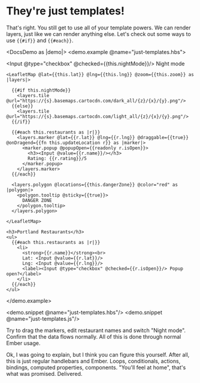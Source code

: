 # They're just templates!

That's right. You still get to use all of your template powers. We can render
layers, just like we can render anything else. Let's check out some ways to use
`{{#if}}` and `{{#each}}`.

<DocsDemo as |demo|>
  <demo.example @name="just-templates.hbs">
    <p><label><Input @type="checkbox" @checked={{this.nightMode}}/> Night mode</label></p>

    <LeafletMap @lat={{this.lat}} @lng={{this.lng}} @zoom={{this.zoom}} as |layers|>

      {{#if this.nightMode}}
        <layers.tile @url="https://{s}.basemaps.cartocdn.com/dark_all/{z}/{x}/{y}.png"/>
      {{else}}
        <layers.tile @url="https://{s}.basemaps.cartocdn.com/light_all/{z}/{x}/{y}.png"/>
      {{/if}}

      {{#each this.restaurants as |r|}}
        <layers.marker @lat={{r.lat}} @lng={{r.lng}} @draggable={{true}} @onDragend={{fn this.updateLocation r}} as |marker|>
          <marker.popup @popupOpen={{readonly r.isOpen}}>
            <h3><Input @value={{r.name}}/></h3>
            Rating: {{r.rating}}/5
          </marker.popup>
        </layers.marker>
      {{/each}}

      <layers.polygon @locations={{this.dangerZone}} @color="red" as |polygon|>
        <polygon.tooltip @sticky={{true}}>
          DANGER ZONE
        </polygon.tooltip>
      </layers.polygon>

    </LeafletMap>

    <h3>Portland Restaurants</h3>
    <ul>
      {{#each this.restaurants as |r|}}
        <li>
          <strong>{{r.name}}</strong><br>
          Lat: <Input @value={{r.lat}}/>
          Lng: <Input @value={{r.lng}}/>
          <label><Input @type="checkbox" @checked={{r.isOpen}}/> Popup open?</label>
        </li>
      {{/each}}
    </ul>
  </demo.example>

  <demo.snippet @name="just-templates.hbs"/>
  <demo.snippet @name="just-templates.js"/>
</DocsDemo>


Try to drag the markers, edit restaurant names and switch "Night mode". Confirm
that the data flows normally. All of this is done through normal Ember usage.

Ok, I was going to explain, but I think you can figure this yourself. After all,
this is just regular handlebars and Ember. Loops, conditionals, actions,
bindings, computed properties, components. "You'll feel at home", that's what
was promised. Delivered.

